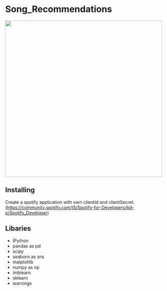 # Song_Recommendations

<img src="https://i.pinimg.com/564x/82/aa/80/82aa8009fdea2e261cfc371eb80a7e0b.jpg" width="500">

## Installing

Create a spotify application with own clientId and clientSecret. (https://community.spotify.com/t5/Spotify-for-Developers/bd-p/Spotify_Developer)

## Libaries 
- IPython
- pandas as pd
- scipy
- seaborn as sns
- matplotlib
- numpy as np
- imblearn
- sklearn
- warnings
